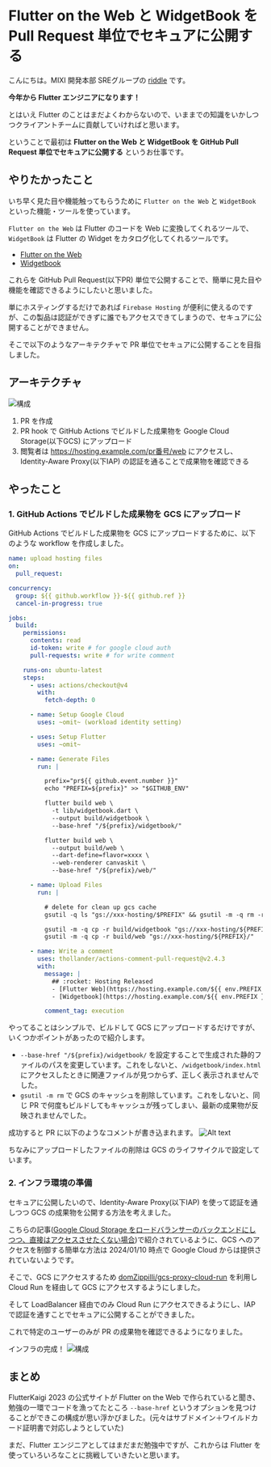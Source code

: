 # Flutter on the Web と WidgetBook を Pull Request 単位でセキュアに公開する

こんにちは。MIXI 開発本部 SREグループの [riddle](https://twitter.com/riddle_tec) です。

**今年から Flutter エンジニアになります！**

とはいえ Flutter のことはまだよくわからないので、いままでの知識をいかしつつクライアントチームに貢献していければと思います。

ということで最初は **Flutter on the Web と WidgetBook を GitHub Pull Request 単位でセキュアに公開する** というお仕事です。

## やりたかったこと

いち早く見た目や機能触ってもらうために `Flutter on the Web` と `WidgetBook` といった機能・ツールを使っています。

`Flutter on the Web` は Flutter のコードを Web に変換してくれるツールで、`WidgetBook` は Flutter の Widget をカタログ化してくれるツールです。

- [Flutter on the Web](https://flutter.dev/multi-platform/web)
- [Widgetbook](https://www.widgetbook.io/)

これらを GitHub Pull Request(以下PR) 単位で公開することで、簡単に見た目や機能を確認できるようにしたいと思いました。

単にホスティングするだけであれば `Firebase Hosting` が便利に使えるのですが、この製品は認証ができずに誰でもアクセスできてしまうので、セキュアに公開することができません。

そこで以下のようなアーキテクチャで PR 単位でセキュアに公開することを目指しました。

## アーキテクチャ

![構成](./images/hosting.drawio.png)

1. PR を作成
2. PR hook で GitHub Actions でビルドした成果物を Google Cloud Storage(以下GCS) にアップロード
3. 閲覧者は https://hosting.example.com/pr番号/web にアクセスし、Identity-Aware Proxy(以下IAP) の認証を通ることで成果物を確認できる

## やったこと

### 1. GitHub Actions でビルドした成果物を GCS にアップロード

GitHub Actions でビルドした成果物を GCS にアップロードするために、以下のような workflow を作成しました。

```yaml
name: upload hosting files
on:
  pull_request:

concurrency:
  group: ${{ github.workflow }}-${{ github.ref }}
  cancel-in-progress: true

jobs:
  build:
    permissions:
      contents: read
      id-token: write # for google cloud auth
      pull-requests: write # for write comment

    runs-on: ubuntu-latest
    steps:
      - uses: actions/checkout@v4
        with:
          fetch-depth: 0

      - name: Setup Google Cloud
        uses: ~omit~ (workload identity setting)

      - uses: Setup Flutter
        uses: ~omit~

      - name: Generate Files
        run: |

          prefix="pr${{ github.event.number }}"
          echo "PREFIX=${prefix}" >> "$GITHUB_ENV"

          flutter build web \
            -t lib/widgetbook.dart \
            --output build/widgetbook \
            --base-href "/${prefix}/widgetbook/"

          flutter build web \
            --output build/web \
            --dart-define=flavor=xxxx \
            --web-renderer canvaskit \
            --base-href "/${prefix}/web/"

      - name: Upload Files
        run: |

          # delete for clean up gcs cache
          gsutil -q ls "gs://xxx-hosting/$PREFIX" && gsutil -m -q rm -r "gs://xxx-hosting/$PREFIX"

          gsutil -m -q cp -r build/widgetbook "gs://xxx-hosting/${PREFIX}/"
          gsutil -m -q cp -r build/web "gs://xxx-hosting/${PREFIX}/"

      - name: Write a comment
        uses: thollander/actions-comment-pull-request@v2.4.3
        with:
          message: |
            ## :rocket: Hosting Released
            - [Flutter Web](https://hosting.example.com/${{ env.PREFIX }}/web/index.html)
            - [Widgetbook](https://hosting.example.com/${{ env.PREFIX }}/widgetbook/index.html)

          comment_tag: execution
```

やってることはシンプルで、ビルドして GCS にアップロードするだけですが、いくつかポイントがあったので紹介します。

- `--base-href "/${prefix}/widgetbook/` を設定することで生成された静的ファイルのパスを変更しています。これをしないと、`/widgetbook/index.html` にアクセスしたときに関連ファイルが見つからず、正しく表示されませんでした。
- `gsutil -m rm` で GCS のキャッシュを削除しています。これをしないと、同じ PR で何度もビルドしてもキャッシュが残ってしまい、最新の成果物が反映されませんでした。

成功すると PR に以下のようなコメントが書き込まれます。
![Alt text](images/image.png)

ちなみにアップロードしたファイルの削除は GCS のライフサイクルで設定しています。

### 2. インフラ環境の準備

セキュアに公開したいので、Identity-Aware Proxy(以下IAP) を使って認証を通しつつ GCS の成果物を公開する方法を考えました。

こちらの記事([Google Cloud Storage をロードバランサーのバックエンドにしつつ、直接はアクセスさせたくない場合](https://medium.com/google-cloud-jp/private-cloud-storage-bucket-for-load-balancing-3975c1d2b743))で紹介されているように、GCS へのアクセスを制御する簡単な方法は 2024/01/10 時点で Google Cloud からは提供されていないようです。

そこで、GCS にアクセスするため [domZippilli/gcs-proxy-cloud-run](https://github.com/domZippilli/gcs-proxy-cloud-run) を利用し Cloud Run を経由して GCS にアクセスするようにしました。

そして LoadBalancer 経由でのみ Cloud Run にアクセスできるようにし、IAP で認証を通すことでセキュアに公開することができました。

これで特定のユーザーのみが PR の成果物を確認できるようになりました。

インフラの完成！
![構成](./images/hosting.drawio.png)


## まとめ

FlutterKaigi 2023 の公式サイトが Flutter on the Web で作られていると聞き、勉強の一環でコードを漁ってたところ `--base-href` というオプションを見つけることができこの構成が思い浮かびました。(元々はサブドメイン＋ワイルドカード証明書で対応しようとしていた)

まだ、Flutter エンジニアとしてはまだまだ勉強中ですが、これからは Flutter を使っていろいろなことに挑戦していきたいと思います。
